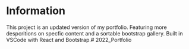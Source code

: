 # Information

This project is an updated version of my portfolio. Featuring more despcritions on specfic content and a sortable bootstrap gallery.  Built in VSCode with React and Bootstrap.# 2022_Portfolio

